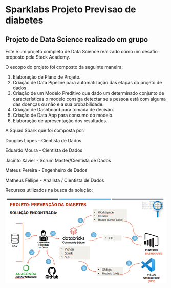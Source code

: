 # Sparklabs Projeto Previsao de diabetes
 ## Projeto de Data Science realizado em grupo

Este é um projeto completo de Data Science realizado como um desafio proposto pela Stack Academy.

O escopo do projeto foi composto da seguinte maneira:
1.	Elaboração de Plano de Projeto.
2.	Criação de Data Pipeline para automatização das etapas do projeto de dados .
3.	Criação de um Modelo Preditivo que dado um determinado conjunto de características o modelo consiga detectar se a pessoa está com alguma das doenças ou não e a sua probabilidade. 
4.	Criação de Dashboard para tomada de decisão. 
5.	Criação de Data App para consumo do modelo. 
6.	Elaboração de apresentação dos resultados.


A Squad Spark que foi composta por:

Douglas Lopes - Cientista de Dados

Eduardo Moura - Cientista de Dados

Jacinto Xavier - Scrum Master/Cientista de Dados

Mateus Pereira -  Engenheiro de Dados

Matheus Fellipe - Analista / Cientista de Dados

Recursos utilizados na busca da solução: 

![solucao](https://github.com/MatheusFCBarros/Sparklabs_Projeto_Previsao_de_diabetes/blob/main/solucao_encontrada.png)
